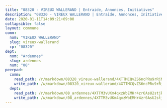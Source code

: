 ```yaml
---
title: "08320 - VIREUX WALLERAND | Entraide, Annonces, Initiatives"
description: "08320 - VIREUX WALLERAND | Entraide, Annonces, Initiatives"
date: 2020-01-11T14:09:21+09:00
collapsible: false
layout: commune
comm:
  nom: "VIREUX WALLERAND"
  slug: vireux-wallerand
  cp: "08320"
dept:
  nom: "Ardennes"
  slug: ardennes
  num: "08"
peerpad:
  comm:
    read_path: /r/markdown/08320_vireux-wallerand/4XTTMCQvZS6ncPRu9rRjMgHK1jFt6C2FQoH31i1UsRAJLmecQ
    write_path: /w/markdown/08320_vireux-wallerand/4XTTMCQvZS6ncPRu9rRjMgHK1jFt6C2FQoH31i1UsRAJLmecQ-K3TgUbQX5EQZiANs7cjA2KDazZHrGB9Q7yBDSpsUsQSfUMd2YmjXdqFk35ocWxhhpgNKc7aXRvho2gNJ2ni1H3zWVaimSm212tw4ZevoGbX8pkF1pvfXo51WuxCnnW4Vot2oPVsv
  dept:
    read_path: /r/markdown/08_ardennes/4XTTM3vUKm4qxzWbEMHr4zr6AsU2stjkKdsaY9uMbmhXjv9QM
    write_path: /w/markdown/08_ardennes/4XTTM3vUKm4qxzWbEMHr4zr6AsU2stjkKdsaY9uMbmhXjv9QM-K3TgUMB9u4JvtZdFBPfBexH6pGeKJREiRZLakfAxGDqg6fgd1ib6XHxM9tkwaYxqJV2qNTbboL5jGpTS7re5rUf5cB5fLzdnicM4aJkF5ZXmkvCRXEh5XT7432iWRZFby5MMVbKP
---
```


